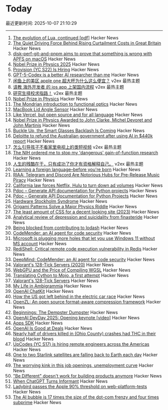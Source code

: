 # Today

最近更新时间: 2025-10-07 21:10:29

--- 
1. [The evolution of Lua, continued [pdf]](https://www.lua.org/doc/cola.pdf) Hacker News
2. [The Quiet Driving Force Behind Rising Curtailment Costs in Great Britain](https://ukerc.ac.uk/news/transmission-network-unavailability-the-quiet-driving-force-behind-rising-curtailment-costs-in-great-britain/) Hacker News
3. [disk-perf-git-and-pnpm aims to prove that something is wrong with APFS on macOS](https://github.com/NullVoxPopuli/disk-perf-git-and-pnpm) Hacker News
4. [Nobel Prize in Physics 2025](https://www.nobelprize.org/prizes/physics/2025/popular-information/) Hacker News
5. [Provision (YC S22) Is Hiring](https://www.ycombinator.com/companies/provision/jobs/JJ9fZxg-fullstack-software-engineer-in-person-toronto-canada) Hacker News
6. [GPT-5-Codex is a better AI researcher than me](https://www.seangoedecke.com/ai-research-with-codex/) Hacker News
7. [闲鱼上的美区 apple one 超大杯为什么这么便宜？](https://www.v2ex.com/t/1163598) v2ex 最热主题
8. [请教 海外开发者 的 ios app 上架国内流程](https://www.v2ex.com/t/1163580) v2ex 最热主题
9. [研究生择校求指路！](https://www.v2ex.com/t/1163574) v2ex 最热主题
10. [Nobel Prize in Physics](https://www.nobelprize.org/prizes/physics/2025/popular-information/) Hacker News
11. [The Mondrian introduction to functional optics](http://marcosh.github.io/post/2025/10/07/the-mondrian-introduction-to-functional-optics.html) Hacker News
12. [MacBook Lid Angle Sensor](https://github.com/samhenrigold/LidAngleSensor) Hacker News
13. [Like Vercel, but open source and for all language](https://github.com/hunvreus/devpush) Hacker News
14. [Nobel Prize in Physics Awarded to John Clarke, Michel Devoret and John Martinis](https://www.nobelprize.org/prizes/physics/2025/popular-information/) Hacker News
15. [Buckle Up, the Smart Glasses Backlash Is Coming](https://gizmodo.com/buckle-up-the-smart-glasses-backlash-is-coming-2000668213) Hacker News
16. [Deloitte to refund the Australian government after using AI in $440k report](https://www.theguardian.com/australia-news/2025/oct/06/deloitte-to-pay-money-back-to-albanese-government-after-using-ai-in-440000-report) Hacker News
17. [怎么引导孩子不看家里电视上的类短视频](https://www.v2ex.com/t/1163618) v2ex 最热主题
18. [The NIH ordered me to stop my 'dangerous' gain-of-function research](https://www.statnews.com/2025/10/06/gain-of-function-research-tuberculosis-expert-nih/) Hacker News
19. [人生的残酷在于，只有成功了你才有资格解释自己。](https://www.v2ex.com/t/1163572) v2ex 最热主题
20. [Learning a foreign language–before you're born](https://nouvelles.umontreal.ca/en/article/2025/10/03/learning-a-foreign-language-before-you-re-born) Hacker News
21. [RIAA: Telegram and Discord Are Notorious Hubs for Pre-Release Music Piracy](https://torrentfreak.com/riaa-telegram-discord-are-notorious-hubs-for-pre-release-music-piracy/) Hacker News
22. [California law forces Netflix, Hulu to turn down ad volumes](https://www.politico.com/news/2025/10/06/dial-it-down-california-forces-netflix-hulu-to-lower-ad-volume-00595663) Hacker News
23. [Pdoc – Generate API documentation for Python projects](https://pdoc.dev/) Hacker News
24. [Pdoc – Generate API Documentation for Python Projects](https://pdoc.dev/) Hacker News
25. [Hardware Stockholm Syndrome](https://programmingsimplicity.substack.com/p/hardware-stockholm-syndrome) Hacker News
26. [Origami Patterns Solve a Major Physics Riddle](https://www.quantamagazine.org/origami-patterns-solve-a-major-physics-riddle-20251006/) Hacker News
27. [The least amount of CSS for a decent looking site (2023)](https://thecascade.dev/article/least-amount-of-css/) Hacker News
28. [Analytical review of depression and suicidality from finasteride](https://www.psychiatrist.com/jcp/analytical-review-depression-suicidality-finasteride/) Hacker News
29. [Being blocked from contributing to lodash](https://c.ruatta.com/on-being-blocked-from-contributing-to-lodash/) Hacker News
30. [CodeMender: an AI agent for code security](https://deepmind.google/discover/blog/introducing-codemender-an-ai-agent-for-code-security/) Hacker News
31. [Microsoft is plugging more holes that let you use Windows 11 without MS account](https://www.theverge.com/news/793579/microsoft-windows-11-local-account-bypass-workaround-changes) Hacker News
32. [RediShell: Critical remote code execution vulnerability in Redis](https://www.wiz.io/blog/wiz-research-redis-rce-cve-2025-49844) Hacker News
33. [DeepMind: CodeMender: an AI agent for code security](https://deepmind.google/discover/blog/introducing-codemender-an-ai-agent-for-code-security/) Hacker News
34. [Valorant's 128-Tick Servers (2020)](https://technology.riotgames.com/news/valorants-128-tick-servers) Hacker News
35. [WebGPU and the Price of Compiling WGSL](https://hugodaniel.com/posts/webgpu-diagnostics/) Hacker News
36. [Translating Cython to Mojo, a first attempt](https://fnands.com/blog/2025/sklearn-mojo-dbscan-inner/) Hacker News
37. [Valorant's 128-Tick Servers](https://technology.riotgames.com/news/valorants-128-tick-servers) Hacker News
38. [My Life in Ambigrammia](https://www.theatlantic.com/ideas/archive/2025/10/ambigrams-words-double-meanings-art/684404/) Hacker News
39. [OpenAI ChatKit](https://github.com/openai/chatkit-js) Hacker News
40. [How the US got left behind in the electric car race](https://www.bbc.com/news/articles/c8ex2l58en4o) Hacker News
41. [OpenZL: An open source format-aware compression framework](https://engineering.fb.com/2025/10/06/developer-tools/openzl-open-source-format-aware-compression-framework/) Hacker News
42. [Beginnings: The Dempster Dumpster](https://www.classicrefusetrucks.com/albums/DE/DE01.html) Hacker News
43. [OpenAI DevDay 2025: Opening keynote [video]](https://www.youtube.com/watch?v=hS1YqcewH0c) Hacker News
44. [Apps SDK](https://developers.openai.com/apps-sdk/) Hacker News
45. [OpenAI Is Good at Deals](https://www.bloomberg.com/opinion/newsletters/2025-10-06/openai-is-good-at-deals) Hacker News
46. [Nearly half of drivers killed in (Ohio County) crashes had THC in their blood](https://www.sciencedaily.com/releases/2025/10/251005085621.htm) Hacker News
47. [UpCodes (YC S17) is hiring remote engineers across the Americas](https://up.codes/careers?utm_source=HN) Hacker News
48. [One to two Starlink satellites are falling back to Earth each day](https://earthsky.org/human-world/1-to-2-starlink-satellites-falling-back-to-earth-each-day/) Hacker News
49. [The worrying kink in this job openings, unemployment curve](https://www.axios.com/2025/10/06/jobs-unemployment-fed-interest-rates) Hacker News
50. ["Be Different" doesn't work for building products anymore](https://iamcharliegraham.substack.com/p/be-different-doesnt-work-for-building) Hacker News
51. [When ChatGPT Turns Informant](https://www.futureofbeinghuman.com/p/when-chatgpt-turns-snitch) Hacker News
52. [Ladybird passes the Apple 90% threshold on web-platform-tests](https://twitter.com/awesomekling/status/1974781722953953601) Hacker News
53. [The AI bubble is 17 times the size of the dot-com frenzy and four times subprime](https://www.morningstar.com/news/marketwatch/20251003175/the-ai-bubble-is-17-times-the-size-of-the-dot-com-frenzy-and-four-times-subprime-this-analyst-argues) Hacker News
